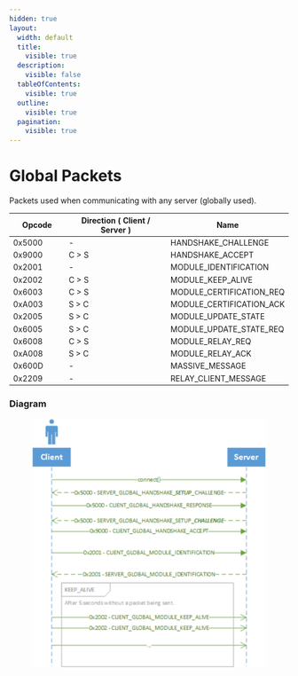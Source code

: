 ```yaml
---
hidden: true
layout:
  width: default
  title:
    visible: true
  description:
    visible: false
  tableOfContents:
    visible: true
  outline:
    visible: true
  pagination:
    visible: true
---
```


# Global Packets

Packets used when communicating with any server (globally used).

<table data-full-width="true"><thead><tr><th width="100">Opcode</th><th width="215">Direction ( Client / Server )</th><th>Name</th></tr></thead><tbody><tr><td>0x5000</td><td>-</td><td>HANDSHAKE_CHALLENGE</td></tr><tr><td>0x9000</td><td>C > S</td><td>HANDSHAKE_ACCEPT</td></tr><tr><td>0x2001</td><td>-</td><td>MODULE_IDENTIFICATION</td></tr><tr><td>0x2002</td><td>C > S</td><td>MODULE_KEEP_ALIVE</td></tr><tr><td>0x6003</td><td>C > S</td><td>MODULE_CERTIFICATION_REQ</td></tr><tr><td>0xA003</td><td>S > C</td><td>MODULE_CERTIFICATION_ACK</td></tr><tr><td>0x2005</td><td>S > C</td><td>MODULE_UPDATE_STATE</td></tr><tr><td>0x6005</td><td>S > C</td><td>MODULE_UPDATE_STATE_REQ</td></tr><tr><td>0x6008</td><td>C > S</td><td>MODULE_RELAY_REQ</td></tr><tr><td>0xA008</td><td>S > C</td><td>MODULE_RELAY_ACK</td></tr><tr><td>0x600D</td><td>-</td><td>MASSIVE_MESSAGE</td></tr><tr><td>0x2209</td><td>-</td><td>RELAY_CLIENT_MESSAGE</td></tr></tbody></table>

### Diagram

<figure><img src="../.gitbook/assets/packets-global-diagram.png" alt=""><figcaption></figcaption></figure>
